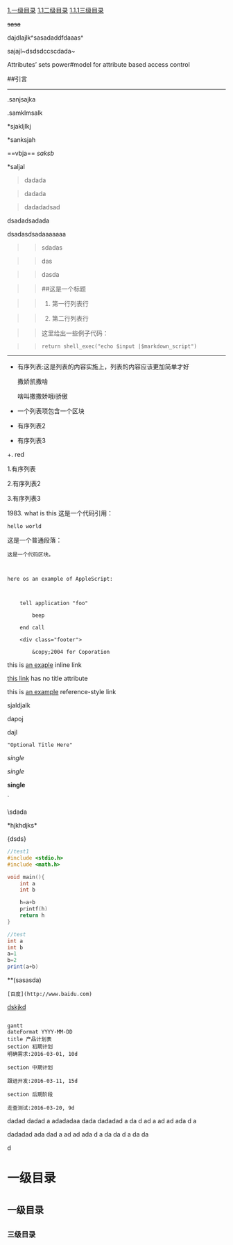 [1.一级目录](#1)
 [1.1二级目录](#1.1)
  [1.1.1三级目录](#1.1.1)


~~sasa~~

dajdlajlk^sasadaddfdaaas^

sajajl~dsdsdccscdada~


Attributes’ sets power#model for attribute based access control

##引言

***

.sanjsajka

.samklmsalk

*sjakljlkj  

*sanksjah


==vbja==
*saksb*


*saljal

>dadada

>dadada

>dadadadsad

 dsadadsadada

 dsadasdsadaaaaaaa

 >>sdadas

 >>das

 >>dasda

 >>##这是一个标题

 >>1.    第一行列表行

 >>2.	第二行列表行

 >>这里给出一些例子代码：

 >>		return shell_exec("echo $input |$markdown_script")



***



*	有序列表:这是列表的内容实施上，列表的内容应该更加简单才好

	撒娇凯撒啥

	啥叫撒撒娇哦i骄傲

*	一个列表项包含一个区块

*	有序列表2

*	有序列表3

+.	red



1.有序列表

2.有序列表2

3.有序列表3



1983\. what is this
这是一个代码引用：

	hello world

这是一个普通段落：

	这是一个代码区块。

    

    here os an example of AppleScript:

    

    	tell application "foo"

        	beep

        end call

        <div class="footer">

        	&copy;2004 for Coporation

            

this is [an exaple](http://example.com/"Title") inline link

[this link](http://example.net) has no title attribute

this is [an example][id] reference-style link



sjaldjalk



dapoj



dajl



[id]:http://example.com/

	"Optional Title Here"



*single*

_single_

**single**

`


\\sdada

\*hjkhdjks\*

\{dsds\}

~~~c
//test1
#include <stdio.h>
#include <math.h>

void main(){
	int a
	int b

	h=a+b
	printf(h)
    return h
}

~~~



~~~java
//test
int a
int b
a=1
b=2
print(a+b)
~~~

**(sasasda)

`[百度](http://www.baidu.com)`

[dskjkd](http://www.baidu.com/)

```mermaid

gantt
dateFormat YYYY-MM-DD
title 产品计划表
section 初期计划
明确需求:2016-03-01, 10d

section 中期计划

跟进开发:2016-03-11, 15d

section 后期阶段

走查测试:2016-03-20, 9d
```



dadad
dadad
a
adadadaa
dada
dadadad
a
da
d
ad
a
ad
ad
ada
d
a

dadadad
ada
dad
a
ad
ad
ada
d
a
da
da
d
a
da
da

d


<h1 id='1'>一级目录<h1>
<h2 id='1.1'>一级目录<h2>
<h3 id='1.1.1'>三级目录<h3>